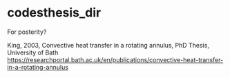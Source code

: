 # codesthesis_dir

For posterity?

King, 2003, Convective heat transfer in a rotating annulus, PhD Thesis, University of Bath
https://researchportal.bath.ac.uk/en/publications/convective-heat-transfer-in-a-rotating-annulus
